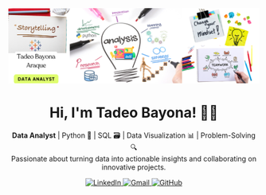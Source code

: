 <div id="header" align="center">
  <img decoding="async" src="Grey Geometric Business LinkedIn Banner GitHub.png" alt="Banner" />
  <h1>Hi, I'm Tadeo Bayona! 🧑‍💻</h1>
  <p>
    <strong>Data Analyst</strong> | Python 🐍 | SQL 🗃️ | Data Visualization 📊 | Problem-Solving 🔍 <br>
    Passionate about turning data into actionable insights and collaborating on innovative projects.
  </p>
  <p>
    <a href="https://www.linkedin.com/in/tadeobayonaa">
      <img src="https://img.shields.io/badge/LinkedIn-0077B5?style=for-the-badge&logo=linkedin&logoColor=white" alt="LinkedIn">
    </a>
    <a href="mailto:tadeobayonaraque@gmail.com">
      <img src="https://img.shields.io/badge/Gmail-D14836?style=for-the-badge&logo=gmail&logoColor=white" alt="Gmail">
    </a>
    <a href="https://github.com/TadeoBA">
      <img src="https://img.shields.io/badge/GitHub-181717?style=for-the-badge&logo=github&logoColor=white" alt="GitHub">
    </a>
  </p>
</div>




